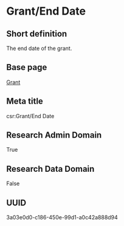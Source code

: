 # Grant/End Date
## Short definition
The end date of the grant.
## Base page
[Grant](../Objects/Grant.md)
## Meta title
csr:Grant/End Date
## Research Admin Domain
True
## Research Data Domain
False
## UUID
3a03e0d0-c186-450e-99d1-a0c42a888d94
